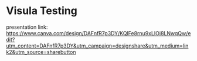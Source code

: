# Visula Testing
presentation link: https://www.canva.com/design/DAFnfR7p3DY/KQlFe8rnu9xLIOi8LNwqQw/edit?utm_content=DAFnfR7p3DY&utm_campaign=designshare&utm_medium=link2&utm_source=sharebutton

